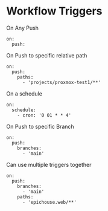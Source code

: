# Workflow Triggers

On Any Push
```
on:
  push:
```

On Push to specific relative path
```
on:
  push:
    paths:
      - 'projects/proxmox-test1/**'
```

On a schedule
```
on:
  schedule:
    - cron: '0 01 * * 4'
```

On Push to specific Branch
```
on:
  push:
    branches:
      - 'main'
```

Can use multiple triggers together
```
on:
  push:
    branches:
      - 'main'
    paths:
      - 'epichouse.web/**'
```